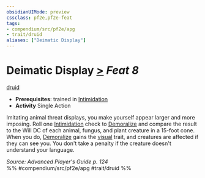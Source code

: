 ```yaml
---
obsidianUIMode: preview
cssclass: pf2e,pf2e-feat
tags:
- compendium/src/pf2e/apg
- trait/druid
aliases: ["Deimatic Display"]
---
```

# Deimatic Display  [>](chapter-9-playing-the-game.md#Actions "Single Action") *Feat 8*  
[druid](Reference/Rules/Traits/druid.md "Druid Class Trait")  

- **Prerequisites**: trained in [Intimidation](skills.md#Intimidation)
- **Activity** Single Action

Imitating animal threat displays, you make yourself appear larger and more imposing. Roll one [Intimidation](skills.md#Intimidation) check to [Demoralize](demoralize.md) and compare the result to the Will DC of each animal, fungus, and plant creature in a 15-foot cone. When you do, [Demoralize](demoralize.md) gains the [visual](visual.md "Visual Effect Trait") trait, and creatures are affected if they can see you. You don't take a penalty if the creature doesn't understand your language.

*Source: Advanced Player's Guide p. 124*  
%% #compendium/src/pf2e/apg #trait/druid %%